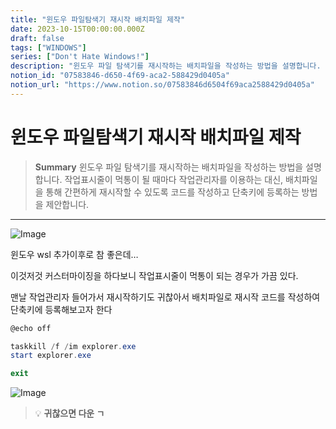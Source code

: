 ```yaml
---
title: "윈도우 파일탐색기 재시작 배치파일 제작"
date: 2023-10-15T00:00:00.000Z
draft: false
tags: ["WINDOWS"]
series: ["Don't Hate Windows!"]
description: "윈도우 파일 탐색기를 재시작하는 배치파일을 작성하는 방법을 설명합니다. 작업표시줄이 먹통이 될 때마다 작업관리자를 이용하는 대신, 배치파일을 통해 간편하게 재시작할 수 있도록 코드를 작성하고 단축키에 등록하는 방법을 제안합니다."
notion_id: "07583846-d650-4f69-aca2-588429d0405a"
notion_url: "https://www.notion.so/07583846d6504f69aca2588429d0405a"
---
```


# 윈도우 파일탐색기 재시작 배치파일 제작

> **Summary**
> 윈도우 파일 탐색기를 재시작하는 배치파일을 작성하는 방법을 설명합니다. 작업표시줄이 먹통이 될 때마다 작업관리자를 이용하는 대신, 배치파일을 통해 간편하게 재시작할 수 있도록 코드를 작성하고 단축키에 등록하는 방법을 제안합니다.

---

![Image](https://prod-files-secure.s3.us-west-2.amazonaws.com/09ccd4d5-876c-4bba-bbdf-cc77a0a11257/c306dd15-3210-4f72-911f-0ccbaf6f4aa5/Untitled.png?X-Amz-Algorithm=AWS4-HMAC-SHA256&X-Amz-Content-Sha256=UNSIGNED-PAYLOAD&X-Amz-Credential=ASIAZI2LB466XNTT5XNW%2F20250724%2Fus-west-2%2Fs3%2Faws4_request&X-Amz-Date=20250724T081030Z&X-Amz-Expires=3600&X-Amz-Security-Token=IQoJb3JpZ2luX2VjEAAaCXVzLXdlc3QtMiJHMEUCIDyWAmMhYwAG%2BrImJYWoMMaeJMWC2ytCcE%2Fhk%2FcXwUKMAiEAlHnB92uo0QnCjbQhpkwZOU5B9Q5bEnvZOgNeBxVeX4kq%2FwMIKRAAGgw2Mzc0MjMxODM4MDUiDBn8%2BWycmchyYjMhGSrcA33v0fzGnFhDpFBdI7Fl4SSmXaec%2FF%2BSjBxhxMdc%2BOiWfKOlJ9pZ2WZTVwoqPy7yemLmxnUpOnFlpbwVkHu0M2ntA7WUp7286P3Z8BeUklP0Nb4UakjGwarvqSPLe1NpDmUFSuFU0UOR4ac5izgxbWTYfeINMOEPv6IAt%2BhVa2glGYQGhsApMneuueQPzV3NObciTjs0oFggNXvAOeqe7f8Ra8iq8GN9HM3woLCshfPiKce5gBeek78HcAKGOkWF27j5XblpZVwXYysDEWmahptw9yPZO32wi9mhVx5SZYS6R3bkWBkjZSPYVlXFoQtFYJSbCVFdvgA9gAUcp1r46cPXc10iwGZAhoFjBjLYFKwzc9lCqvYpGljjEiWAaaDa8t6F0iMIdm9Snkbu8NDguxdGQ%2Bv7idl4w%2FefBHjBXeJWH6Ez4Ja4lOaiK0affuTw%2FvCbK%2FtsOMgez3%2Bxf4OjzlfIayCWPGVGif4xIE3%2B3AmfCiNVgRWoXQsRIX9hDtyjv%2F%2BHKttKOn%2BuWYrtepOM%2BOnz38v3XWL7FzedIxAv8CwcWW7b6M9dOfPYZZ21jW0Kir9HZ5dl59QV%2FF8meEQrZ3iaPXjkcd5404RGY9p8kxBXlmu2XsJAfpE1qdJ%2FMJfQh8QGOqUBhd7OjzsnbOBYbNplzAnEsNyCiuPdtyDhe59BDwIdHmy2R3Pc2ONmsUYiSV0dN%2B7zW6Cq6zfWN5KB3hl92rK3jDhewDB2%2BJptgKbODpdw0BehWFtxrqi4WaTHZSbtLRUmNaKjAf9joT2uciEmxuFtcfccIlLT1g6%2Bc0nQhze2YXwtqird3l1jSzUMF5gl5x556wGPw6%2BYx6jIhiCh1YrnVrck3U2n&X-Amz-Signature=80f60a9f7b5c5445cb3c641f7e6e2c4208f1d5fd1e833780e92f22c7620f1043&X-Amz-SignedHeaders=host&x-amz-checksum-mode=ENABLED&x-id=GetObject)


윈도우 wsl 추가이후로 참 좋은데…

이것저것 커스터마이징을 하다보니 작업표시줄이 먹통이 되는 경우가 가끔 있다.

맨날 작업관리자 들어가서 재시작하기도 귀찮아서 배치파일로 재시작 코드를 작성하여 단축키에 등록해보고자 한다

```powershell
@echo off

taskkill /f /im explorer.exe
start explorer.exe

exit
```

![Image](https://prod-files-secure.s3.us-west-2.amazonaws.com/09ccd4d5-876c-4bba-bbdf-cc77a0a11257/7419a487-b3cf-4594-b0cb-b30cd619ff07/Untitled.png?X-Amz-Algorithm=AWS4-HMAC-SHA256&X-Amz-Content-Sha256=UNSIGNED-PAYLOAD&X-Amz-Credential=ASIAZI2LB466XNTT5XNW%2F20250724%2Fus-west-2%2Fs3%2Faws4_request&X-Amz-Date=20250724T081030Z&X-Amz-Expires=3600&X-Amz-Security-Token=IQoJb3JpZ2luX2VjEAAaCXVzLXdlc3QtMiJHMEUCIDyWAmMhYwAG%2BrImJYWoMMaeJMWC2ytCcE%2Fhk%2FcXwUKMAiEAlHnB92uo0QnCjbQhpkwZOU5B9Q5bEnvZOgNeBxVeX4kq%2FwMIKRAAGgw2Mzc0MjMxODM4MDUiDBn8%2BWycmchyYjMhGSrcA33v0fzGnFhDpFBdI7Fl4SSmXaec%2FF%2BSjBxhxMdc%2BOiWfKOlJ9pZ2WZTVwoqPy7yemLmxnUpOnFlpbwVkHu0M2ntA7WUp7286P3Z8BeUklP0Nb4UakjGwarvqSPLe1NpDmUFSuFU0UOR4ac5izgxbWTYfeINMOEPv6IAt%2BhVa2glGYQGhsApMneuueQPzV3NObciTjs0oFggNXvAOeqe7f8Ra8iq8GN9HM3woLCshfPiKce5gBeek78HcAKGOkWF27j5XblpZVwXYysDEWmahptw9yPZO32wi9mhVx5SZYS6R3bkWBkjZSPYVlXFoQtFYJSbCVFdvgA9gAUcp1r46cPXc10iwGZAhoFjBjLYFKwzc9lCqvYpGljjEiWAaaDa8t6F0iMIdm9Snkbu8NDguxdGQ%2Bv7idl4w%2FefBHjBXeJWH6Ez4Ja4lOaiK0affuTw%2FvCbK%2FtsOMgez3%2Bxf4OjzlfIayCWPGVGif4xIE3%2B3AmfCiNVgRWoXQsRIX9hDtyjv%2F%2BHKttKOn%2BuWYrtepOM%2BOnz38v3XWL7FzedIxAv8CwcWW7b6M9dOfPYZZ21jW0Kir9HZ5dl59QV%2FF8meEQrZ3iaPXjkcd5404RGY9p8kxBXlmu2XsJAfpE1qdJ%2FMJfQh8QGOqUBhd7OjzsnbOBYbNplzAnEsNyCiuPdtyDhe59BDwIdHmy2R3Pc2ONmsUYiSV0dN%2B7zW6Cq6zfWN5KB3hl92rK3jDhewDB2%2BJptgKbODpdw0BehWFtxrqi4WaTHZSbtLRUmNaKjAf9joT2uciEmxuFtcfccIlLT1g6%2Bc0nQhze2YXwtqird3l1jSzUMF5gl5x556wGPw6%2BYx6jIhiCh1YrnVrck3U2n&X-Amz-Signature=41d1b0f35b1c6a98064133ab6f0b6b6a8cc23a808c2052444527333f96bb4781&X-Amz-SignedHeaders=host&x-amz-checksum-mode=ENABLED&x-id=GetObject)

> 💡 **귀찮으면 다운 ㄱ**


